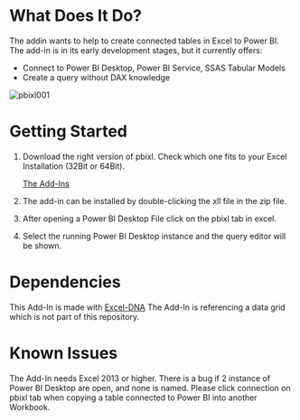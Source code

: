 # What Does It Do?
The addin wants to help to create connected tables in Excel to Power BI.
The add-in is in its early development stages, but it currently offers:

- Connect to Power BI Desktop, Power BI Service, SSAS Tabular Models
- Create a query without DAX knowledge


![pbixl001](https://github.com/joschkos/pbixl/assets/50075326/471c05ea-1bf0-44fe-98f4-341605acba46)

# Getting Started
1. Download the right version of pbixl. Check which one fits to your Excel Installation (32Bit or 64Bit).

    [The Add-Ins](https://github.com/joschkos/pbixl/tree/main/Add-Ins)

2. The add-in can be installed by double-clicking the xll file in the zip file.
3. After opening a Power BI Desktop File click on the pbixl tab in excel.
4. Select the running Power BI Desktop instance and the query editor will be shown.

# Dependencies
This Add-In is made with [Excel-DNA](https://github.com/Excel-DNA)
The Add-In is referencing a data grid which is not part of this repository.

# Known Issues
The Add-In needs Excel 2013 or higher.
There is a bug if 2 instance of Power BI Desktop are open, and none is named.
Please click connection on pbixl tab when copying a table connected to Power BI into another Workbook. 

